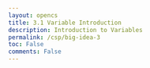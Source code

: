 ```yaml
---
layout: opencs
title: 3.1 Variable Introduction
description: Introduction to Variables
permalink: /csp/big-idea-3
toc: False
comments: False
---
```


<div class="graph-container">
    <svg id="arrows-svg">
        <defs>
        <marker id="arrowhead" markerWidth="10" markerHeight="10" refX="9" refY="3" orient="auto">
            <polygon points="0 0, 10 3, 0 6" fill="rgba(255, 255, 255, 0.3)" />
        </marker>
        </defs>
    </svg>
    <div class="tooltip" id="tooltip"></div>
</div>

<script>
    const lessons = {
        '3.1': {
            title: 'Variables & Assignments',
            subpages: [
                { name: 'Lesson', link: '/csp/variables/zombies' },
                { name: 'JS Homework', link: '/js/variables/zombies/hw' },
                { name: 'Python Homework', link: '/python/variables/zombies/hw' }
            ],
            connectsTo: ['3.2'],
            style: { top: 120, left: 100, width: 180, height: 180 }
        },
        '3.2': {
            title: 'Data Abstraction',
            subpages: [
                { name: 'Lesson', link: '/csp/big-idea-3/p3' },
                { name: 'JS Homework', link: '/csp/collaborators/javascript/big-idea-3/dataabstraction/p3/homework' }
            ],
            connectsTo: ['3.3'],
            style: { top: 350, left: 400, width: 200, height: 200 }
        },
        '3.3': {
            title: 'Mathematical Expressions',
            subpages: [
                { name: 'Lesson', link: '/csp/big-idea-3/p3' },
                { name: 'Python Homework', link: '/csp/python/mathexpressions/collaborators/homework' }
            ],
            connectsTo: ['3.3'],
            style: { top: 350, left: 400, width: 200, height: 200 }
        }
    };
    
    Object.entries(lessons).forEach(([number, lesson]) => {
        const node = document.createElement('div');
        node.className = 'node';
        node.style.width = `${lesson.style.width}px`;
        node.style.height = `${lesson.style.height}px`;
        node.style.top = `${lesson.style.top}px`;
        node.style.left = `${lesson.style.left}px`;

        node.innerHTML = `
            <div class="node-number">${number}</div>
            <div class="node-title">${lesson.title}</div>
        `;

        container.appendChild(node);
        lesson.element = node; // store reference for arrows & events
    });


    const tooltip = document.getElementById('tooltip');
    const svg = document.getElementById('arrows-svg');

    // Function to get center point of a node
    function getNodeCenter(node) {
        const rect = node.getBoundingClientRect();
        const containerRect = document.querySelector('.graph-container').getBoundingClientRect();
        return {
            x: rect.left - containerRect.left + rect.width / 2,
            y: rect.top - containerRect.top + rect.height / 2
        };
    }

    // Function to draw curved arrow between two nodes
    function drawArrow(fromNode, toNode) {
        const from = getNodeCenter(fromNode);
        const to = getNodeCenter(toNode);
        
        // Calculate control point for curve
        const midX = (from.x + to.x) / 2;
        const midY = (from.y + to.y) / 2;
        
        // Offset control point perpendicular to line for curve
        const dx = to.x - from.x;
        const dy = to.y - from.y;
        const len = Math.sqrt(dx * dx + dy * dy);
        const offsetX = -dy / len * 50;
        const offsetY = dx / len * 50;
        
        const controlX = midX + offsetX;
        const controlY = midY + offsetY;
        
        const path = document.createElementNS('http://www.w3.org/2000/svg', 'path');
        path.setAttribute('class', 'arrow');
        path.setAttribute('d', `M ${from.x} ${from.y} Q ${controlX} ${controlY} ${to.x} ${to.y}`);
        svg.appendChild(path);
    }

    // Generate all arrows based on connections
    Object.entries(lessons).forEach(([number, lesson]) => {
        lesson.connectsTo.forEach(targetNum => {
            if (lessons[targetNum]) {
            drawArrow(lesson.element, lessons[targetNum].element);
            }
        });

        lesson.element.addEventListener('mouseenter', () => {
            tooltip.innerHTML = `
            <div class="tooltip-title">${number} - ${lesson.title}</div>
            <ul class="tooltip-list">
                ${lesson.subpages.map(sp => {
                    return `<li><a href="/csp/big-idea-3/${lesson.title.toLowerCase().replace(/\s+/g, '-')}/p3/${sp.toLowerCase().replace(/\s+/g, '-')}"">${sp}</a></li>`;
                }).join('')}
            </ul>
            `;
            const rect = lesson.element.getBoundingClientRect();
            const containerRect = container.getBoundingClientRect();
            tooltip.style.left = (rect.left - containerRect.left + rect.width / 2) + 'px';
            tooltip.style.top = (rect.bottom - containerRect.top + 20) + 'px';
            tooltip.style.transform = 'translateX(-50%)';
            tooltip.classList.add('active');
        });

        lesson.element.addEventListener('mouseleave', () => {
            setTimeout(() => {
            if (!tooltip.matches(':hover')) tooltip.classList.remove('active');
            }, 50);
        });

        lesson.element.addEventListener('click', () => {
            alert(`Navigating to lesson ${number}`);
        });
    });

    // Keep tooltip visible when hovering over it
    tooltip.addEventListener('mouseleave', () => {
        const hoveredNode = Array.from(nodes).find(n => n.matches(':hover'));
        if (!hoveredNode) {
            tooltip.classList.remove('active');
        }
    });
</script>
